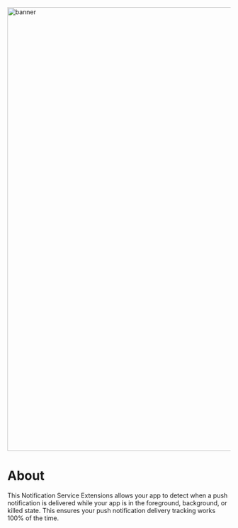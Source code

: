 <img width="1000" alt="banner" src="https://user-images.githubusercontent.com/6370613/229570750-1aeabf9c-45de-4490-814c-74177fb6f89d.png">

# About

This Notification Service Extensions allows your app to detect when a push notification is delivered while your app is in the foreground, background, or killed state. This ensures your push notification delivery tracking works 100% of the time.
